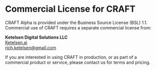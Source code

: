 # Commercial License for CRAFT

CRAFT Alpha is provided under the Business Source License (BSL) 1.1.  
Commercial use of CRAFT requires a separate commercial license from:

**Ketelsen Digital Solutions LLC**  
[Ketelsen.ai](https://ketelsen.ai)  
rich.ketelsen@gmail.com

If you are interested in using CRAFT in production, or as part of a commercial product or service, please contact us for terms and pricing.
